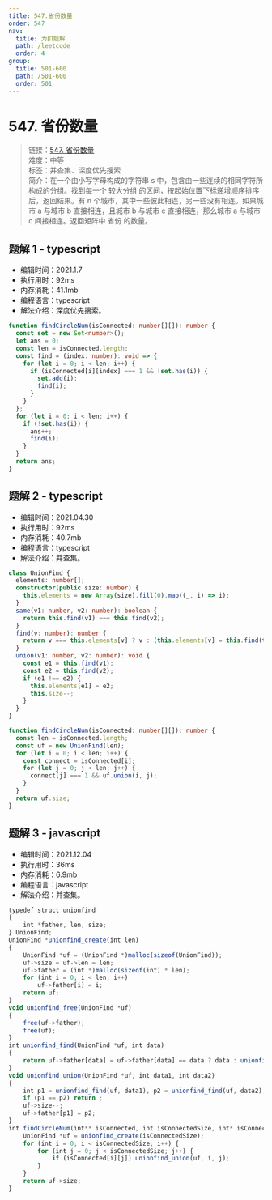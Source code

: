 ```yaml
---
title: 547.省份数量
order: 547
nav:
  title: 力扣题解
  path: /leetcode
  order: 4
group:
  title: 501-600
  path: /501-600
  order: 501
---
```


# 547. 省份数量

> 链接：[547. 省份数量](https://leetcode-cn.com/problems/number-of-provinces/)  
> 难度：中等  
> 标签：并查集、深度优先搜索  
> 简介：在一个由小写字母构成的字符串 s 中，包含由一些连续的相同字符所构成的分组。找到每一个 较大分组 的区间，按起始位置下标递增顺序排序后，返回结果。有 n 个城市，其中一些彼此相连，另一些没有相连。如果城市 a 与城市 b 直接相连，且城市 b 与城市 c 直接相连，那么城市 a 与城市 c 间接相连。返回矩阵中 省份 的数量。

## 题解 1 - typescript

- 编辑时间：2021.1.7
- 执行用时：92ms
- 内存消耗：41.1mb
- 编程语言：typescript
- 解法介绍：深度优先搜索。

```typescript
function findCircleNum(isConnected: number[][]): number {
  const set = new Set<number>();
  let ans = 0;
  const len = isConnected.length;
  const find = (index: number): void => {
    for (let i = 0; i < len; i++) {
      if (isConnected[i][index] === 1 && !set.has(i)) {
        set.add(i);
        find(i);
      }
    }
  };
  for (let i = 0; i < len; i++) {
    if (!set.has(i)) {
      ans++;
      find(i);
    }
  }
  return ans;
}
```

## 题解 2 - typescript

- 编辑时间：2021.04.30
- 执行用时：92ms
- 内存消耗：40.7mb
- 编程语言：typescript
- 解法介绍：并查集。

```typescript
class UnionFind {
  elements: number[];
  constructor(public size: number) {
    this.elements = new Array(size).fill(0).map((_, i) => i);
  }
  same(v1: number, v2: number): boolean {
    return this.find(v1) === this.find(v2);
  }
  find(v: number): number {
    return v === this.elements[v] ? v : (this.elements[v] = this.find(this.elements[v]));
  }
  union(v1: number, v2: number): void {
    const e1 = this.find(v1);
    const e2 = this.find(v2);
    if (e1 !== e2) {
      this.elements[e1] = e2;
      this.size--;
    }
  }
}

function findCircleNum(isConnected: number[][]): number {
  const len = isConnected.length;
  const uf = new UnionFind(len);
  for (let i = 0; i < len; i++) {
    const connect = isConnected[i];
    for (let j = 0; j < len; j++) {
      connect[j] === 1 && uf.union(i, j);
    }
  }
  return uf.size;
}
```

## 题解 3 - javascript

- 编辑时间：2021.12.04
- 执行用时：36ms
- 内存消耗：6.9mb
- 编程语言：javascript
- 解法介绍：并查集。

```javascript
typedef struct unionfind
{
    int *father, len, size;
} UnionFind;
UnionFind *unionfind_create(int len)
{
    UnionFind *uf = (UnionFind *)malloc(sizeof(UnionFind));
    uf->size = uf->len = len;
    uf->father = (int *)malloc(sizeof(int) * len);
    for (int i = 0; i < len; i++)
        uf->father[i] = i;
    return uf;
}
void unionfind_free(UnionFind *uf)
{
    free(uf->father);
    free(uf);
}
int unionfind_find(UnionFind *uf, int data)
{
    return uf->father[data] = uf->father[data] == data ? data : unionfind_find(uf, uf->father[data]);
}
void unionfind_union(UnionFind *uf, int data1, int data2)
{
    int p1 = unionfind_find(uf, data1), p2 = unionfind_find(uf, data2);
    if (p1 == p2) return ;
    uf->size--;
    uf->father[p1] = p2;
}
int findCircleNum(int** isConnected, int isConnectedSize, int* isConnectedColSize){
    UnionFind *uf = unionfind_create(isConnectedSize);
    for (int i = 0; i < isConnectedSize; i++) {
        for (int j = 0; j < isConnectedSize; j++) {
            if (isConnected[i][j]) unionfind_union(uf, i, j);
        }
    }
    return uf->size;
}
```
